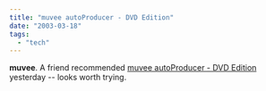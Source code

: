 ```yaml
---
title: "muvee autoProducer - DVD Edition"
date: "2003-03-18"
tags: 
  - "tech"
---
```


**muvee**. A friend recommended [muvee autoProducer - DVD Edition](http://www.muvee.com/website/apdvd.php) yesterday -- looks worth trying.
